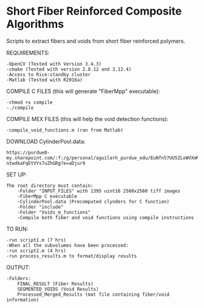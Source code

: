 # Short Fiber Reinforced Composite Algorithms
Scripts to extract fibers and voids from short fiber reinforced polymers. 

REQUIREMENTS:  
  
	-OpenCV (Tested with Version 3.4.3)  
	-cmake (Tested with version 2.8.12 and 3.12.4)  
	-Access to Rice:standby cluster  
	-Matlab (Tested with R2016a)  
    
COMPILE C FILES (this will generate "FiberMpp" executable):  
  
	-chmod +x compile  
	-./compile  

    
COMPILE MEX FILES (this will help the void detection functions):  
   
	-compile_void_functions.m (ran from Matlab) 

DOWNLOAD CylinderPool.data:  
  
  	https://purdue0-my.sharepoint.com/:f:/g/personal/aguilarh_purdue_edu/EuNfn57UU5ZLoWVXmMGtmS8Bo-ntwdkaFqEtVYs7uZhGRg?e=aDjur9     
  
  
SET UP:  
  
	The root directory must contain:  
		-Folder "INPUT_FILES" with 1395 uint16 2560x2560 tiff images  
		-FiberMpp C executable 
		-CylinderPool.data (Precomputed clynders for C function)  
		-Folder "include"
		-Folder "Voids_m_functions"
		-Compile both fiber and void functions using compile instructions
		

TO RUN:  
  
	-run script1.m (7 hrs)  
	-When all the subvolumes have been processed:  
	-run script2.m (4 hrs)  
	-run process_results.m to format/display results

OUTPUT:

	-Folders:
		FINAL_RESULT (Fiber Results)
		SEGMENTED_VOIDS (Void Results)
		Processed_Merged_Results (mat file containing fiber/void information)
	
